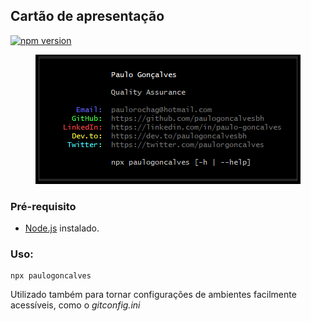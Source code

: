 ## Cartão de apresentação

[![npm version](https://badge.fury.io/js/paulogoncalves.svg)](https://npmjs.com/package/paulogoncalves)

<p align="center"><img src="./img/Card.png"></p>

### Pré-requisito

- [Node.js](https://nodejs.org/en/download/) instalado.

### Uso:

```
npx paulogoncalves
```

Utilizado também para tornar configurações de ambientes facilmente acessíveis, como o _gitconfig.ini_

